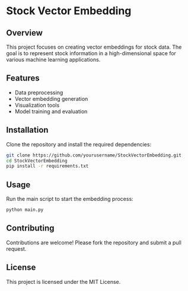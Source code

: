 # Stock Vector Embedding

## Overview

This project focuses on creating vector embeddings for stock data. The goal is to represent stock information in a high-dimensional space for various machine learning applications.

## Features

- Data preprocessing
- Vector embedding generation
- Visualization tools
- Model training and evaluation

## Installation

Clone the repository and install the required dependencies:

```bash
git clone https://github.com/yourusername/StockVectorEmbedding.git
cd StockVectorEmbedding
pip install -r requirements.txt
```

## Usage

Run the main script to start the embedding process:

```bash
python main.py
```

## Contributing

Contributions are welcome! Please fork the repository and submit a pull request.

## License

This project is licensed under the MIT License.
